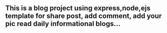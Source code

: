 ## This is a blog project using express,node,ejs template for share post, add comment, add your pic read daily informational blogs...
